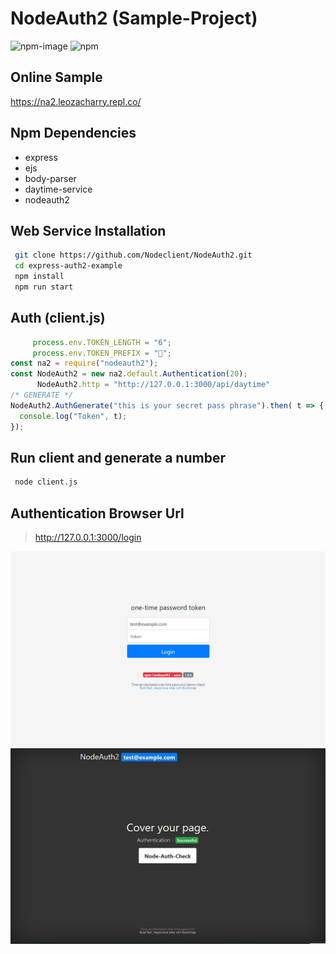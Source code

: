# NodeAuth2 (Sample-Project)
![npm-image]
![npm](https://img.shields.io/npm/dt/nodeauth2)

## Online Sample
https://na2.leozacharry.repl.co/

## Npm Dependencies
- express
- ejs
- body-parser
- daytime-service
- nodeauth2

## Web Service Installation
```bash
 git clone https://github.com/Nodeclient/NodeAuth2.git
 cd express-auth2-example
 npm install
 npm run start
```

## Auth (client.js)
```js
     process.env.TOKEN_LENGTH = "6";
     process.env.TOKEN_PREFIX = "🔑";
const na2 = require("nodeauth2");
const NodeAuth2 = new na2.default.Authentication(20);
      NodeAuth2.http = "http://127.0.0.1:3000/api/daytime"
/* GENERATE */
NodeAuth2.AuthGenerate("this is your secret pass phrase").then( t => {
  console.log("Token", t);
}); 
```
## Run client and generate a number
```bash
 node client.js
```

## Authentication Browser Url
> http://127.0.0.1:3000/login

![nodeAuth2 login](https://github.com/Nodeclient/NodeAuth2/raw/master/express-auth2-example/screen_images/login.PNG)
![nodeAuth2 check](https://github.com/Nodeclient/NodeAuth2/raw/master/express-auth2-example/screen_images/check.PNG)

   [npm-image]: https://img.shields.io/npm/v/nodeauth2.svg?style=flat 
   [npm-url]: https://npmjs.org/package/nodeauth2 

